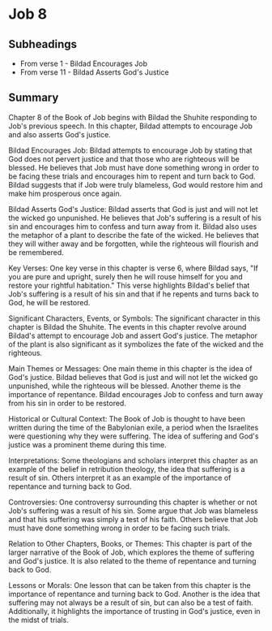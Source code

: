 # Job 8

## Subheadings

* From verse 1 - Bildad Encourages Job
* From verse 11 - Bildad Asserts God's Justice

## Summary

Chapter 8 of the Book of Job begins with Bildad the Shuhite responding to Job's previous speech. In this chapter, Bildad attempts to encourage Job and also asserts God's justice.

Bildad Encourages Job:
Bildad attempts to encourage Job by stating that God does not pervert justice and that those who are righteous will be blessed. He believes that Job must have done something wrong in order to be facing these trials and encourages him to repent and turn back to God. Bildad suggests that if Job were truly blameless, God would restore him and make him prosperous once again.

Bildad Asserts God's Justice:
Bildad asserts that God is just and will not let the wicked go unpunished. He believes that Job's suffering is a result of his sin and encourages him to confess and turn away from it. Bildad also uses the metaphor of a plant to describe the fate of the wicked. He believes that they will wither away and be forgotten, while the righteous will flourish and be remembered.

Key Verses:
One key verse in this chapter is verse 6, where Bildad says, "If you are pure and upright, surely then he will rouse himself for you and restore your rightful habitation." This verse highlights Bildad's belief that Job's suffering is a result of his sin and that if he repents and turns back to God, he will be restored.

Significant Characters, Events, or Symbols:
The significant character in this chapter is Bildad the Shuhite. The events in this chapter revolve around Bildad's attempt to encourage Job and assert God's justice. The metaphor of the plant is also significant as it symbolizes the fate of the wicked and the righteous.

Main Themes or Messages:
One main theme in this chapter is the idea of God's justice. Bildad believes that God is just and will not let the wicked go unpunished, while the righteous will be blessed. Another theme is the importance of repentance. Bildad encourages Job to confess and turn away from his sin in order to be restored.

Historical or Cultural Context:
The Book of Job is thought to have been written during the time of the Babylonian exile, a period when the Israelites were questioning why they were suffering. The idea of suffering and God's justice was a prominent theme during this time.

Interpretations:
Some theologians and scholars interpret this chapter as an example of the belief in retribution theology, the idea that suffering is a result of sin. Others interpret it as an example of the importance of repentance and turning back to God.

Controversies:
One controversy surrounding this chapter is whether or not Job's suffering was a result of his sin. Some argue that Job was blameless and that his suffering was simply a test of his faith. Others believe that Job must have done something wrong in order to be facing such trials.

Relation to Other Chapters, Books, or Themes:
This chapter is part of the larger narrative of the Book of Job, which explores the theme of suffering and God's justice. It is also related to the theme of repentance and turning back to God.

Lessons or Morals:
One lesson that can be taken from this chapter is the importance of repentance and turning back to God. Another is the idea that suffering may not always be a result of sin, but can also be a test of faith. Additionally, it highlights the importance of trusting in God's justice, even in the midst of trials.